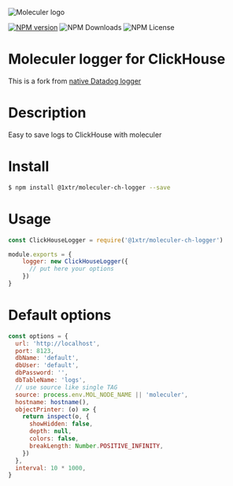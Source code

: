 ![Moleculer logo](http://moleculer.services/images/banner.png)

[![NPM version](https://img.shields.io/npm/v/@1xtr/moleculer-ch-logger.svg)](https://www.npmjs.com/package/@1xtr/moleculer-ch-logger) ![NPM Downloads](https://img.shields.io/npm/dw/@1xtr/moleculer-ch-logger) ![NPM License](https://img.shields.io/npm/l/@1xtr/moleculer-ch-logger)

# Moleculer logger for ClickHouse

This is a fork from [native Datadog logger](https://github.com/moleculerjs/moleculer/blob/e62016ea16c5c4e303738a66e3a7429237ea9042/src/loggers/datadog.js) 

#   Description

Easy to save logs to ClickHouse with moleculer

# Install

```bash
$ npm install @1xtr/moleculer-ch-logger --save
```

# Usage

```js
const ClickHouseLogger = require('@1xtr/moleculer-ch-logger')

module.exports = {
    logger: new ClickHouseLogger({
      // put here your options
    })
}
```
# Default options

```js
const options = {
  url: 'http://localhost',
  port: 8123,
  dbName: 'default',
  dbUser: 'default',
  dbPassword: '',
  dbTableName: 'logs',
  // use source like single TAG
  source: process.env.MOL_NODE_NAME || 'moleculer',
  hostname: hostname(),
  objectPrinter: (o) => {
    return inspect(o, {
      showHidden: false,
      depth: null,
      colors: false,
      breakLength: Number.POSITIVE_INFINITY,
    })
  },
  interval: 10 * 1000,
}
```

